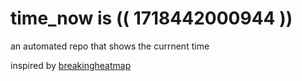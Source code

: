 # time_now is (( 1718442000944 ))

an automated repo that shows the currnent time

inspired by [breakingheatmap](https://github.com/breakingheatmap/breakingheatmap)